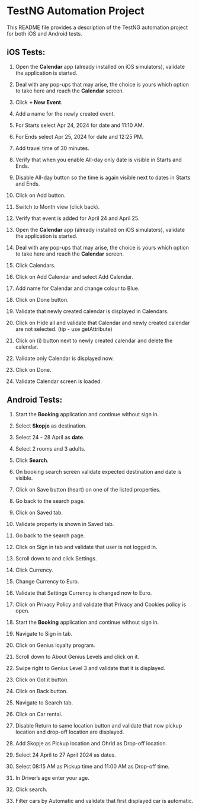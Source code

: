 # TestNG Automation Project

This README file provides a description of the TestNG automation project for both iOS and Android tests.

## iOS Tests:
1. Open the **Calendar** app (already installed on iOS simulators), validate the application is started.
2. Deal with any pop-ups that may arise, the choice is yours which option to take here and reach the **Calendar** screen.
3. Click **+ New Event**.
4. Add a name for the newly created event.
5. For Starts select Apr 24, 2024 for date and 11:10 AM.
6. For Ends select Apr 25, 2024 for date and 12:25 PM.
7. Add travel time of 30 minutes.
8. Verify that when you enable All-day only date is visible in Starts and Ends.
9. Disable All-day button so the time is again visible next to dates in Starts and Ends.
10. Click on Add button.
11. Switch to Month view (click back).
12. Verify that event is added for April 24 and April 25.

1. Open the **Calendar** app (already installed on iOS simulators), validate the application is started.
2. Deal with any pop-ups that may arise, the choice is yours which option to take here and reach the **Calendar** screen.
3. Click Calendars.
4. Click on Add Calendar and select Add Calendar.
5. Add name for Calendar and change colour to Blue.
6. Click on Done button.
7. Validate that newly created calendar is displayed in Calendars.
8. Click on Hide all and validate that Calendar and newly created calendar are not selected. (tip - use getAttribute)
9. Click on (i) button next to newly created calendar and delete the calendar.
10. Validate only Calendar is displayed now.
11. Click on Done.
12. Validate Calendar screen is loaded.

## Android Tests:
1. Start the **Booking** application and continue without sign in.
2. Select **Skopje** as destination.
3. Select 24 - 28 April as **date**.
4. Select 2 rooms and 3 adults.
5. Click **Search**.
6. On booking search screen validate expected destination and date is visible.
7. Click on Save button (heart) on one of the listed properties.
8. Go back to the search page.
9. Click on Saved tab.
10. Validate property is shown in Saved tab.
11. Go back to the search page.
12. Click on Sign in tab and validate that user is not logged in.
13. Scroll down to and click Settings.
14. Click Currency.
15. Change Currency to Euro.
16. Validate that Settings Currency is changed now to Euro.
17. Click on Privacy Policy and validate that Privacy and Cookies policy is open.


1. Start the **Booking** application and continue without sign in.
2. Navigate to Sign in tab.
3. Click on Genius loyalty program.
4. Scroll down to About Genius Levels and click on it.
5. Swipe right to Genius Level 3 and validate that it is displayed.
6. Click on Got it button.
7. Click on Back button.
8. Navigate to Search tab.
9. Click on Car rental.
10. Disable Return to same location button and validate that now pickup location and drop-off location are displayed.
11. Add Skopje as Pickup location and Ohrid as Drop-off location.
12. Select 24 April to 27 April 2024 as dates.
13. Select 08:15 AM as Pickup time and 11:00 AM as Drop-off time.
14. In Driver’s age enter your age. 
15. Click search.
16. Filter cars by Automatic and validate that first displayed car is automatic.
